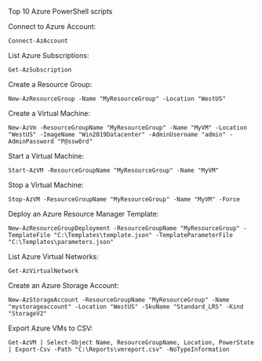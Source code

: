 Top 10 Azure PowerShell scripts

Connect to Azure Account:
```
Connect-AzAccount
```

List Azure Subscriptions:
```
Get-AzSubscription
```

Create a Resource Group:
```
New-AzResourceGroup -Name "MyResourceGroup" -Location "WestUS"
```

Create a Virtual Machine:
```
New-AzVm -ResourceGroupName "MyResourceGroup" -Name "MyVM" -Location "WestUS" -ImageName "Win2019Datacenter" -AdminUsername "admin" -AdminPassword "P@ssw0rd"
```

Start a Virtual Machine:
```
Start-AzVM -ResourceGroupName "MyResourceGroup" -Name "MyVM"
```

Stop a Virtual Machine:
```
Stop-AzVM -ResourceGroupName "MyResourceGroup" -Name "MyVM" -Force
```

Deploy an Azure Resource Manager Template:
```
New-AzResourceGroupDeployment -ResourceGroupName "MyResourceGroup" -TemplateFile "C:\Templates\template.json" -TemplateParameterFile "C:\Templates\parameters.json"
```

List Azure Virtual Networks:
```
Get-AzVirtualNetwork
```

Create an Azure Storage Account:
```
New-AzStorageAccount -ResourceGroupName "MyResourceGroup" -Name "mystorageaccount" -Location "WestUS" -SkuName "Standard_LRS" -Kind "StorageV2"
```

Export Azure VMs to CSV:
```
Get-AzVM | Select-Object Name, ResourceGroupName, Location, PowerState | Export-Csv -Path "C:\Reports\vmreport.csv" -NoTypeInformation
```
